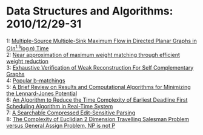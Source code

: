# Data Structures and Algorithms: 2010/12/29-31  
1: [Multiple-Source Multiple-Sink Maximum Flow in Directed Planar Graphs in  $O(n^{1.5} \log n)$ Time](https://doi.org/10.48550/arXiv.1012.5870)  
2: [Near approximation of maximum weight matching through efficient weight  reduction](https://doi.org/10.48550/arXiv.1012.5911)  
3: [Exhaustive Verification of Weak Reconstruction For Self Complementary  Graphs](https://doi.org/10.48550/arXiv.1012.5995)  
4: [Popular b-matchings](https://doi.org/10.48550/arXiv.1101.0021)  
5: [A Brief Review on Results and Computational Algorithms for Minimizing  the Lennard-Jones Potential](https://doi.org/10.48550/arXiv.1101.0039)  
6: [An Algorithm to Reduce the Time Complexity of Earliest Deadline First  Scheduling Algorithm in Real-Time System](https://doi.org/10.48550/arXiv.1101.0056)  
7: [A Searchable Compressed Edit-Sensitive Parsing](https://doi.org/10.48550/arXiv.1101.0080)  
8: [The Complexity of Euclidian 2 Dimension Travelling Salesman Problem  versus General Assign Problem, NP is not P](https://doi.org/10.48550/arXiv.1101.0160)  